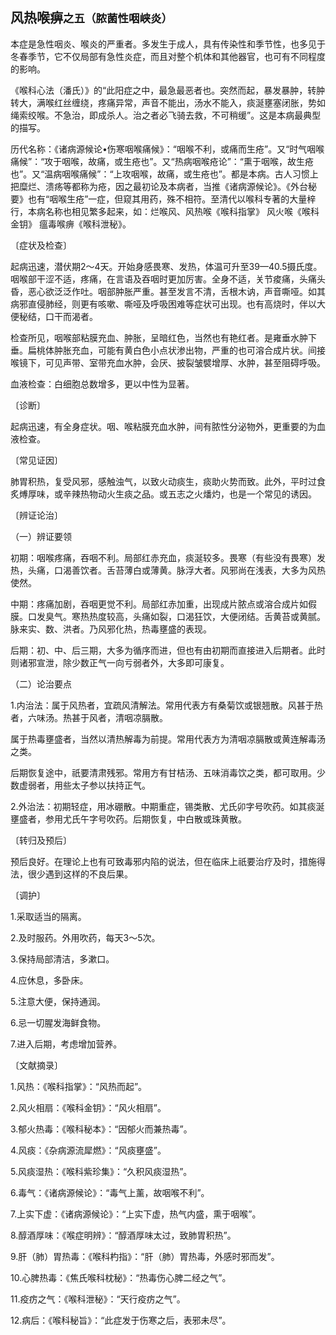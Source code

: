 ## 风热喉痹<small>之五（脓菌性咽峡炎）</small>

本症是急性咽炎、喉炎的严重者。多发生于成人，具有传染性和季节性，也多见于冬春季节，它不仅局部有急性炎症，而且对整个机体和其他器官，也可有不同程度的影响。

《喉科心法（潘氏）》的“此阳症之中，最急最恶者也。突然而起，暴发暴肿，转肿转大，满喉红丝缠绕，疼痛异常，声音不能出，汤水不能入，痰涎壅塞闭胀，势如绳索绞喉。不急治，即成杀人。治之者必飞骑去救，不可稍缓”。这是本病最典型的描写。

历代名称：《诸病源候论•伤寒咽喉痛候》：“咽喉不利，或痛而生疮”。又“时气咽喉痛候”：“攻于咽喉，故痛，或生疮也”。又“热病咽喉疮论”：“熏于咽喉，故生疮也”。又“温病咽喉痛候”：“上攻咽喉，故痛，或生疮也”。都是本病。古人习惯上把糜烂、溃疡等都称为疮，因之最初论及本病者，当推《诸病源候论》。《外台秘要》也有“咽喉生疮”一症，但窥其用药，殊不相符。至清代以喉科专著的大量梓行，本病名称也相见繁多起来，如：烂喉风、风热喉《喉科指掌》 风火喉《喉科金钥》 瘟毒喉痹《喉科泄秘》。

〔症状及检查〕

起病迅速，潜伏期2〜4天。开始身感畏寒、发热，体温可升至39—40.5摄氏度。咽喉部干涩不适，疼痛，在言语及吞咽时更加厉害。全身不适，关节痠痛，头痛头昏，恶心欲泛泛作吐。咽部肿胀严重。甚至发言不清，舌根木讷，声音嘶哑。如其病邪直侵肺经，则更有咳嗽、嘶哑及呼吸困难等症状可出现。也有高烧时，伴以大便秘结，口干而渴者。

检查所见，咽喉部粘膜充血、肿胀，呈暗红色，当然也有艳红者。是雍垂水肿下垂。扁桃体肿胀充血，可能有黄白色小点状渗出物，严重的也可溶合成片状。间接喉镜下，可见声带、室带充血水肿，会厌、披裂皱襞增厚、水肿，甚至阻碍呼吸。

血液检查：白细胞总数增多，更以中性为显著。

〔诊断〕

起病迅速，有全身症状。咽、喉粘膜充血水肿，间有脓性分泌物外，更重要的为血液检查。

〔常见证因〕

肺胃积热，复受风邪，感触浊气，以致火动痰生，痰助火势而致。此外，平时过食炙煿厚味，或辛辣热物动火生痰之品。或五志之火燔灼，也是一个常见的诱因。

〔辨证论治〕

（一）辨证要领

初期：咽喉疼痛，吞咽不利。局部红赤充血，痰涎较多。畏寒（有些没有畏寒）发热，头痛，口渴善饮者。舌苔薄白或薄黄。脉浮大者。风邪尚在浅表，大多为风热使然。

中期：疼痛加剧，吞咽更觉不利。局部红赤加重，出现成片脓点或溶合成片如假膜。口发臭气。寒热热度较高，头痛如裂，口渴狂饮，大便闭结。舌黄苔或黄腻。脉来实、数、洪者。乃风邪化热，热毒壅盛的表现。

后期：初、中、后三期，大多为循序而进，但也有由初期而直接进入后期者。此时则诸邪宣泄，除少数正气一向亏弱者外，大多即可康复。

（二）论治要点

1.内治法：属于风热者，宜疏风清解法。常用代表方有桑菊饮或银翘散。风甚于热者，六味汤。热甚于风者，清咽凉膈散。

属于热毒壅盛者，当然以清热解毒为前提。常用代表方为清咽凉膈散或黄连解毒汤之类。

后期恢复途中，祇要清肃残邪。常用方有甘桔汤、五味消毒饮之类，都可取用。少数虚弱者，用些太子参以扶持正气。

2.外治法：初期轻症，用冰硼散。中期重症，锡类散、尤氏卯字号吹药。如其痰涎壅盛者，参用尤氏午字号吹药。后期恢复，中白散或珠黄散。

〔转归及预后〕

预后良好。在理论上也有可致毒邪内陷的说法，但在临床上祇要治疗及时，措施得法，很少遇到这样的不良后果。

〔调护〕

1.采取适当的隔离。

2.及时服药。外用吹药，每天3〜5次。

3.保持局部清洁，多漱口。

4.应休息，多卧床。

5.注意大便，保持通润。

6.忌一切腥发海鲜食物。

7.进入后期，考虑增加营养。

〔文献摘录〕

1.风热：《喉科指掌》：“风热而起”。

2.风火相扇：《喉科金钥》：“风火相扇”。

3.郁火热毒：《喉科秘本》：“因郁火而兼热毒”。

4.风痰：《杂病源流犀燃》：“风痰壅盛”。

5.风痰湿热：《喉科紫珍集》：“久积风痰湿热”。

6.毒气：《诸病源候论》：“毒气上薰，故咽喉不利”。

7.上实下虚：《诸病源候论》：“上实下虚，热气内盛，熏于咽喉”。

8.醇酒厚味：《喉症明辨》：“醇酒厚味太过，致肺胃积热”。

9.肝（肺）胃热毒：《喉科杓指》：“肝（肺）胃热毒，外感时邪而发”。

10.心脾热毒：《焦氏喉科枕秘》：“热毒伤心脾二经之气”。

11.疫疠之气：《喉科泄秘》：“天行疫疠之气”。

12.病后：《喉科秘旨》：“此症发于伤寒之后，表邪未尽”。
